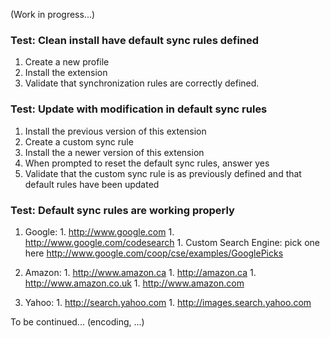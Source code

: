 (Work in progress...)

### Test: Clean install have default sync rules defined ###
  1. Create a new profile
  1. Install the extension
  1. Validate that synchronization rules are correctly defined.

### Test: Update with modification in default sync rules ###
  1. Install the previous version of this extension
  1. Create a custom sync rule
  1. Install the a newer version of this extension
  1. When prompted to reset the default sync rules, answer yes
  1. Validate that the custom sync rule is as previously defined and that default rules have been updated

### Test: Default sync rules are working properly ###

  1. Google:
    1. http://www.google.com
    1. http://www.google.com/codesearch
    1. Custom Search Engine: pick one here http://www.google.com/coop/cse/examples/GooglePicks

  1. Amazon:
    1. http://www.amazon.ca
    1. http://amazon.ca
    1. http://www.amazon.co.uk
    1. http://www.amazon.com

  1. Yahoo:
    1. http://search.yahoo.com
    1. http://images.search.yahoo.com

To be continued... (encoding, ...)